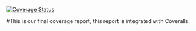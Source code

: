 <a href='https://coveralls.io/github/AnisulMahmud/Testing_200'><img src='https://coveralls.io/repos/github/AnisulMahmud/Testing_200/badge.svg' alt='Coverage Status' /></a>


#This is our final coverage report, this report is integrated with Coveralls. 
